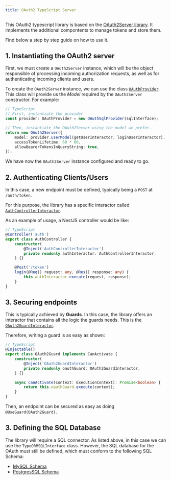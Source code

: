 ```yaml
---
title: OAuth2 TypeScript Server
---
```


This OAuth2 typescript library is based on the [OAuth2Server library](https://oauth2-server.readthedocs.io). It implements the additional compontents to manage tokens and store them.

Find below a step by step guide on how to use it.

## 1. Instantiating the OAuth2 server

First, we must create a `OAuth2Server` instance, which will be the object responsible of processing incoming authorization requests, as well as for authenticating incoming clients and users.

To create the `OAuth2Server` instance, we can use the class [`OAuthProvider`](oauth-provider). This class will provide us the *Model* required by the `OAuth2Server` constructor. For example:

```typescript
// TypeScript
// First, instantiate the provider
const provider: OAuthProvider = new OAuthSqlProvider(sqlInterface);

// Then, instantiate the OAuth2Server using the model we prefer.
return new OAuth2Server({
    model: provider.userModel(getUserInteractor, loginUserInteractor),
    accessTokenLifetime: 60 * 60,
    allowBearerTokensInQueryString: true,
});
```

We have now the `OAuth2Server` instance configured and ready to go.

## 2. Authenticating Clients/Users

In this case, a new endpoint must be defined, typically being a `POST` at `/auth/token`.

For this purpose, the library has a specific interactor called [`AuthControllerInteractor`](interactors/auth-controller-interactor).

As an example of usage, a NestJS controller would be like:

```typescript
// TypeScript
@Controller('auth')
export class AuthController {
    constructor(
        @Inject('AuthControllerInteractor')
        private readonly authInteractor: AuthControllerInteractor,
    ) {}

    @Post('/token')
    login(@Req() request: any, @Res() response: any) {
        this.authInteractor.execute(request, response);
    }
}
```

## 3. Securing endpoints

This is typically achieved by **Guards**. In this case, the library offers an interactor that contains all the logic the guards needs. This is the [`OAuth2GuardInteractor`](interactors/oauth2-guard-interactor).

Therefore, writing a guard is as easy as shown:

```typescript
// TypeScript
@Injectable()
export class OAuth2Guard implements CanActivate {
    constructor(
        @Inject('OAuth2GuardInteractor')
        private readonly oauthGuard: OAuth2GuardInteractor,
    ) {}

    async canActivate(context: ExecutionContext): Promise<boolean> {
        return this.oauthGuard.execute(context);
    }
}
```

Then, an endpoint can be secured as easy as doing `@UseGuard(OAuth2Guard)`.

## 3. Defining the SQL Database

The library will require a SQL connector. As listed above, in this case we can use the `TypeORMSQLInterface` class. However, the SQL database for the OAuth must still be defined, which must conform to the following SQL Schema:

- [MySQL Schema](https://github.com/mobilejazz/harmony-typescript/blob/develop/packages/nest/src/oauth/data/datasource/mysql-oauth.sql)
- [PostgresSQL Schema](https://github.com/mobilejazz/harmony-typescript/blob/develop/packages/nest/src/oauth/data/datasource/postgres-oauth.sql)

